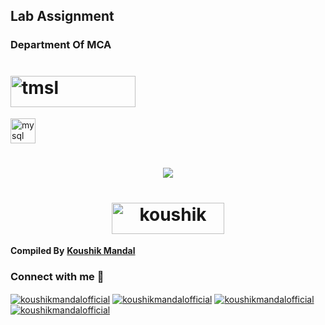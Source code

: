 <h2 align="left">Lab Assignment</h2>
<h3 align="left">Department Of MCA</h3>

<h1 href="https://www.ticollege.ac.in/" target="_blank" rel="noreferrer"><img align="center" src="https://www.ticollege.ac.in/images/tmsl-logo.png" width="200" height="50" alt="tmsl"/></h1>

<a href="https://www.mysql.com/" target="_blank" rel="noreferrer"> <img src="https://download.logo.wine/logo/MySQL/MySQL-Logo.wine.png" alt="mysql" width="40" height="40"/> </a>

<h1  align="center" href="https://github.com/DenverCoder1/readme-typing-svg"><img src="https://readme-typing-svg.herokuapp.com?font=Time+New+Roman&color=cyan&size=25&center=true&vCenter=true&width=600&height=100&lines=Hi+👋,+I'm+Koushik+Mandal;Please+Don't+Copy+Pest+The+Assignment,;Try+Your+Self+First,;I+Just+Upload+For+Your+Understanding"></h1>

<h1 align="center" href="https://koushikmandal.bio.link/" target="blank"><img align="center" src="http://blog.mailglo.com/wp-content/uploads/2015/10/mailglo-visit_my_web-red1.png" width="180" height="50" alt="koushik"/></h1>

**Compiled By** <a href="https://github.com/koushikmandalofficial" target="blank">**Koushik Mandal**</a>
<br/>
<h3 align="left">Connect with me 🤝</h3>
<p align="left">
<a href="https://www.linkedin.com/in/koushikmandalofficial/" target="blank"><img align="center" src="https://img.shields.io/badge/linkedin-%230077B5.svg?style=for-the-badge&logo=linkedin&logoColor=white" alt="koushikmandalofficial"/></a>
<a href="https://twitter.com/Koushik__Mandal" target="blank"><img align="center" src="https://img.shields.io/badge/Twitter-%231DA1F2.svg?style=for-the-badge&logo=Twitter&logoColor=white" alt="koushikmandalofficial"/></a>
<a href="https://www.facebook.com/koushikmandalofficial/" target="blank"><img align="center" src="https://img.shields.io/badge/Facebook-%231877F2.svg?style=for-the-badge&logo=Facebook&logoColor=white" alt="koushikmandalofficial"/></a>
<a href="https://www.instagram.com/koushikmandalofficial/" target="blank"><img align="center" src="https://img.shields.io/badge/Instagram-%23E4405F.svg?style=for-the-badge&logo=Instagram&logoColor=white" alt="koushikmandalofficial"/></a>
</p>
